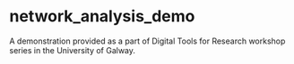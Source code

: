 # network_analysis_demo
A demonstration provided as a part of Digital Tools for Research workshop series in the University of Galway. 
